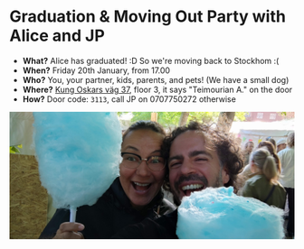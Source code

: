 # Graduation & Moving Out Party with Alice and JP

* **What?** Alice has graduated! :D So we're moving back to Stockhom :(
* **When?** Friday 20th January, from 17.00
* **Who?** You, your partner, kids, parents, and pets! (We have a small dog)
* **Where?** [Kung Oskars väg 37](https://goo.gl/maps/kpwaC1pnpn4H9TGa9), floor 3, it says "Teimourian A." on the door
* **How?** Door code: `3113`, call JP on 0707750272 otherwise

![Alice and JP in Lund](alice-jp_lund.jpg)
